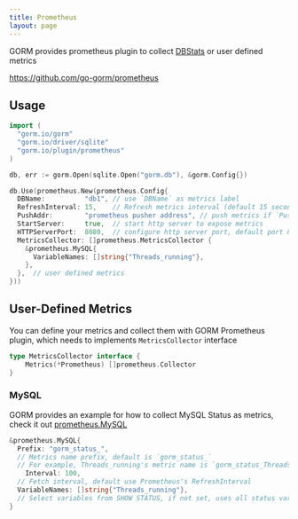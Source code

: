 ```yaml
---
title: Prometheus
layout: page
---
```


GORM provides prometheus plugin to collect [DBStats](https://pkg.go.dev/database/sql?tab=doc#DBStats) or user defined metrics

https://github.com/go-gorm/prometheus

## Usage

```go
import (
  "gorm.io/gorm"
  "gorm.io/driver/sqlite"
  "gorm.io/plugin/prometheus"
)

db, err := gorm.Open(sqlite.Open("gorm.db"), &gorm.Config{})

db.Use(prometheus.New(prometheus.Config{
  DBName:          "db1", // use `DBName` as metrics label
  RefreshInterval: 15,    // Refresh metrics interval (default 15 seconds)
  PushAddr:        "prometheus pusher address", // push metrics if `PushAddr` configured
  StartServer:     true,  // start http server to expose metrics
  HTTPServerPort:  8080,  // configure http server port, default port 8080 (if you have configured multiple instances, only the first `HTTPServerPort` will be used to start server)
  MetricsCollector: []prometheus.MetricsCollector {
    &prometheus.MySQL{
      VariableNames: []string{"Threads_running"},
    },
  },  // user defined metrics
}))
```

## User-Defined Metrics

You can define your metrics and collect them with GORM Prometheus plugin, which needs to implements `MetricsCollector` interface

```go
type MetricsCollector interface {
	Metrics(*Prometheus) []prometheus.Collector
}
```

### MySQL

GORM provides an example for how to collect MySQL Status as metrics, check it out [prometheus.MySQL](https://github.com/go-gorm/prometheus/blob/master/mysql.go)

```go
&prometheus.MySQL{
  Prefix: "gorm_status_",
  // Metrics name prefix, default is `gorm_status_`
  // For example, Threads_running's metric name is `gorm_status_Threads_running`
	Interval: 100,
  // Fetch interval, default use Prometheus's RefreshInterval
  VariableNames: []string{"Threads_running"},
  // Select variables from SHOW STATUS, if not set, uses all status variables
}
```
